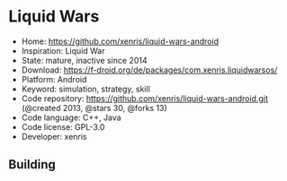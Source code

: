 # Liquid Wars

- Home: https://github.com/xenris/liquid-wars-android
- Inspiration: Liquid War
- State: mature, inactive since 2014
- Download: https://f-droid.org/de/packages/com.xenris.liquidwarsos/
- Platform: Android
- Keyword: simulation, strategy, skill
- Code repository: https://github.com/xenris/liquid-wars-android.git (@created 2013, @stars 30, @forks 13)
- Code language: C++, Java
- Code license: GPL-3.0
- Developer: xenris

## Building
